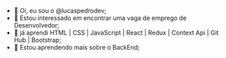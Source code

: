 - 👋 Oi, eu sou o @lucaspedrodev;
- 👀 Estou interessado em encontrar uma vaga de emprego de Desenvolvedor;
- 🌱 já aprendi HTML | CSS | JavaScript | React | Redux | Context Api | Git Hub | Bootstrap;
- 💞️ Estou aprendendo mais sobre o BackEnd;

<!---
lucaspedrodev/lucaspedrodev is a ✨ special ✨ repository because its `README.md` (this file) appears on your GitHub profile.
You can click the Preview link to take a look at your changes.
--->
